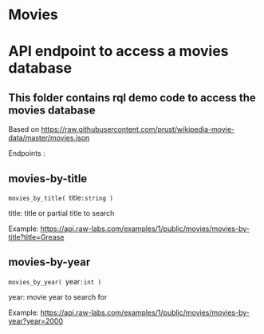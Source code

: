 # Movies
# API endpoint to access a movies database

## This folder contains rql demo code to access the movies database

Based on https://raw.githubusercontent.com/prust/wikipedia-movie-data/master/movies.json

Endpoints :

## movies-by-title
`movies_by_title( `title`:string )`

title: title or partial title to search<p>

Example: https://api.raw-labs.com/examples/1/public/movies/movies-by-title?title=Grease

## movies-by-year
`movies_by_year( `year`:int )`

year: movie year to search for<p>

Example: https://api.raw-labs.com/examples/1/public/movies/movies-by-year?year=2000


